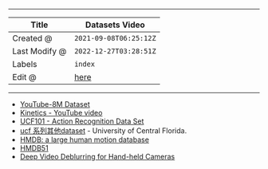 -----

| Title         | Datasets Video                                       |
| ------------- | ---------------------------------------------------- |
| Created @     | `2021-09-08T06:25:12Z`                               |
| Last Modify @ | `2022-12-27T03:28:51Z`                               |
| Labels        | `index`                                              |
| Edit @        | [here](https://github.com/junxnone/aiwiki/issues/19) |

-----

  - [YouTube-8M Dataset](https://research.google.com/youtube8m/)
  - [Kinetics - YouTube video
    ](https://deepmind.com/research/open-source/open-source-datasets/kinetics/)
  - [UCF101 - Action Recognition Data
    Set](http://crcv.ucf.edu/data/UCF101.php)
  - [ucf 系列其他dataset](http://crcv.ucf.edu/data/ucf-cc-50/) - University
    of Central Florida.
  - [HMDB: a large human motion database]()
  - [HMDB51](http://serre-lab.clps.brown.edu/resource/hmdb-a-large-human-motion-database/#dataset)
  - [Deep Video Deblurring for Hand-held
    Cameras](http://www.cs.ubc.ca/labs/imager/tr/2017/DeepVideoDeblurring/)
